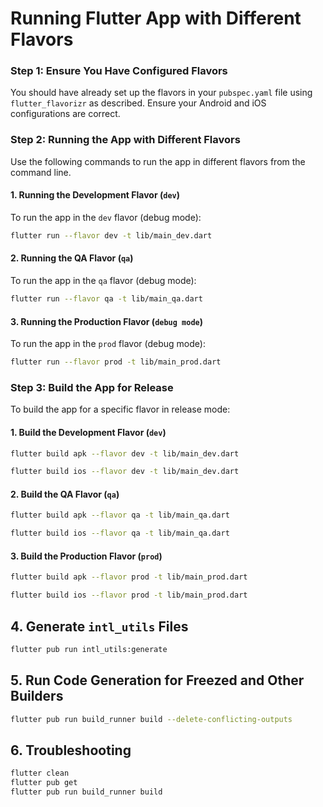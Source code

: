 # Running Flutter App with Different Flavors

### Step 1: Ensure You Have Configured Flavors
You should have already set up the flavors in your `pubspec.yaml` file using `flutter_flavorizr` as described. Ensure your Android and iOS configurations are correct.

### Step 2: Running the App with Different Flavors

Use the following commands to run the app in different flavors from the command line.

#### 1. **Running the Development Flavor (`dev`)**

To run the app in the `dev` flavor (debug mode):

```bash
flutter run --flavor dev -t lib/main_dev.dart
```

#### 2. **Running the QA Flavor (`qa`)**

To run the app in the `qa` flavor (debug mode):

```bash
flutter run --flavor qa -t lib/main_qa.dart
```

#### 3. **Running the Production Flavor (`debug mode`)**

To run the app in the `prod` flavor (debug mode):

```bash
flutter run --flavor prod -t lib/main_prod.dart
```

### Step 3: Build the App for Release

To build the app for a specific flavor in release mode:

#### 1. **Build the Development Flavor (`dev`)**

```bash
flutter build apk --flavor dev -t lib/main_dev.dart
```

```bash
flutter build ios --flavor dev -t lib/main_dev.dart
```

#### 2. **Build the QA Flavor (`qa`)**

```bash
flutter build apk --flavor qa -t lib/main_qa.dart
```

```bash
flutter build ios --flavor qa -t lib/main_qa.dart
```

#### 3. **Build the Production Flavor (`prod`)**

```bash
flutter build apk --flavor prod -t lib/main_prod.dart
```

```bash
flutter build ios --flavor prod -t lib/main_prod.dart
```


## 4. Generate `intl_utils` Files

```bash
flutter pub run intl_utils:generate
```

## 5. Run Code Generation for Freezed and Other Builders

```bash
flutter pub run build_runner build --delete-conflicting-outputs
```

## 6. Troubleshooting

```bash
flutter clean
flutter pub get
flutter pub run build_runner build
```